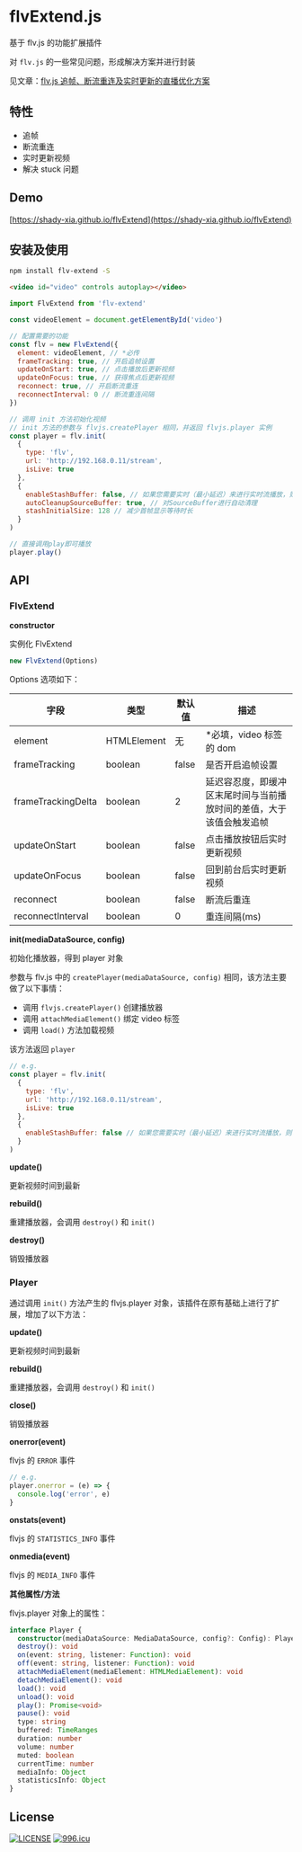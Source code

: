 # flvExtend.js

基于 flv.js 的功能扩展插件

对 `flv.js` 的一些常见问题，形成解决方案并进行封装

见文章：[flv.js 追帧、断流重连及实时更新的直播优化方案](https://www.cnblogs.com/xiahj/p/flvExtend.html)

## 特性

- 追帧
- 断流重连
- 实时更新视频
- 解决 stuck 问题

## Demo

[https://shady-xia.github.io/flvExtend](https://shady-xia.github.io/flvExtend)

## 安装及使用

```bash
npm install flv-extend -S
```

```html
<video id="video" controls autoplay></video>
```

```js
import FlvExtend from 'flv-extend'

const videoElement = document.getElementById('video')

// 配置需要的功能
const flv = new FlvExtend({
  element: videoElement, // *必传
  frameTracking: true, // 开启追帧设置
  updateOnStart: true, // 点击播放后更新视频
  updateOnFocus: true, // 获得焦点后更新视频
  reconnect: true, // 开启断流重连
  reconnectInterval: 0 // 断流重连间隔
})

// 调用 init 方法初始化视频
// init 方法的参数与 flvjs.createPlayer 相同，并返回 flvjs.player 实例
const player = flv.init(
  {
    type: 'flv',
    url: 'http://192.168.0.11/stream',
    isLive: true
  },
  {
    enableStashBuffer: false, // 如果您需要实时（最小延迟）来进行实时流播放，则设置为false
    autoCleanupSourceBuffer: true, // 对SourceBuffer进行自动清理
    stashInitialSize: 128 // 减少首帧显示等待时长
  }
)

// 直接调用play即可播放
player.play()
```

## API

### FlvExtend

**constructor**

实例化 FlvExtend

```js
new FlvExtend(Options)
```

Options 选项如下：


| 字段              | 类型        | 默认值 | 描述                       |
| ------------------- | ------------- | -------- | ---------------------------- |
| element           | HTMLElement | 无     | \*必填，video 标签的 dom   |
| frameTracking     | boolean     | false  | 是否开启追帧设置           |
| frameTrackingDelta     | boolean     | 2  |  延迟容忍度，即缓冲区末尾时间与当前播放时间的差值，大于该值会触发追帧  |
| updateOnStart     | boolean     | false  | 点击播放按钮后实时更新视频 |
| updateOnFocus     | boolean     | false  | 回到前台后实时更新视频     |
| reconnect         | boolean     | false  | 断流后重连                 |
| reconnectInterval | boolean     | 0      | 重连间隔(ms)               |


**init(mediaDataSource, config)**

初始化播放器，得到 player 对象

参数与 flv.js 中的 `createPlayer(mediaDataSource, config)` 相同，该方法主要做了以下事情：

- 调用 `flvjs.createPlayer()` 创建播放器
- 调用 `attachMediaElement()` 绑定 video 标签
- 调用 `load()` 方法加载视频

该方法返回 `player`

```js
// e.g.
const player = flv.init(
  {
    type: 'flv',
    url: 'http://192.168.0.11/stream',
    isLive: true
  },
  {
    enableStashBuffer: false // 如果您需要实时（最小延迟）来进行实时流播放，则设置为false
  }
)
```

**update()**

更新视频时间到最新

**rebuild()**

重建播放器，会调用 `destroy()` 和 `init()`

**destroy()**

销毁播放器


### Player

通过调用 `init()` 方法产生的 flvjs.player 对象，该插件在原有基础上进行了扩展，增加了以下方法：

**update()**

更新视频时间到最新

**rebuild()**

重建播放器，会调用 `destroy()` 和 `init()`

**close()**

销毁播放器

**onerror(event)**

flvjs 的 `ERROR` 事件

```js
// e.g.
player.onerror = (e) => {
  console.log('error', e)
}
```

**onstats(event)**

flvjs 的 `STATISTICS_INFO` 事件

**onmedia(event)**

flvjs 的 `MEDIA_INFO` 事件

**其他属性/方法**

flvjs.player 对象上的属性：

```typescript
interface Player {
  constructor(mediaDataSource: MediaDataSource, config?: Config): Player
  destroy(): void
  on(event: string, listener: Function): void
  off(event: string, listener: Function): void
  attachMediaElement(mediaElement: HTMLMediaElement): void
  detachMediaElement(): void
  load(): void
  unload(): void
  play(): Promise<void>
  pause(): void
  type: string
  buffered: TimeRanges
  duration: number
  volume: number
  muted: boolean
  currentTime: number
  mediaInfo: Object
  statisticsInfo: Object
}
```

## License

[![LICENSE](https://img.shields.io/badge/license-Anti%20996-blue.svg)](https://github.com/996icu/996.ICU/blob/master/LICENSE)
[![996.icu](https://img.shields.io/badge/link-996.icu-red.svg)](https://996.icu)
